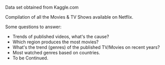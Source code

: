 Data set obtained from Kaggle.com

Compilation of all the Movies & TV Shows available on Netflix.

Some questions to answer:
- Trends of published videos, what's the cause?
- Which region produces the most movies?
- What's the trend (genres) of the published TV/Movies on recent years?
- Most watched genres based on countries.
- To be Continued.

